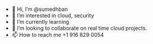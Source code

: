- 👋 Hi, I’m @sumedhban
- 👀 I’m interested in cloud, security
- 🌱 I’m currently learning 
- 💞️ I’m looking to collaborate on real time cloud projects.
- 📫 How to reach me +1 916 829 0054

<!---
sumedhban/sumedhban is a ✨ special ✨ repository because its `README.md` (this file) appears on your GitHub profile.
You can click the Preview link to take a look at your changes.
--->
